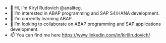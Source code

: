 - 👋 Hi, I’m Kiryl Rudovich @analiteg.
- 👀 I’m interested in ABAP programming and SAP S4/HANA development.
- 🌱 I’m currently learning ABAP.
- 💞️ I’m looking to collaborate on ABAP programming and SAP applications development.
- 📫 You can find me here https://www.linkedin.com/in/kirillrudovich/

<!---
analiteg/analiteg is a ✨ special ✨ repository because its `README.md` (this file) appears on your GitHub profile.
You can click the Preview link to take a look at your changes.
--->
